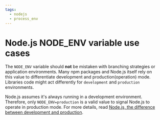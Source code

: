 ```yaml
---
tags:
  - nodejs
  - process_env
---
```

# Node.js NODE_ENV variable use cases

The `NODE_ENV` variable should **not** be mistaken with branching strategies or application environments. Many npm packages and Node.js itself rely on this value to differentiate development and production(operation) mode. Libraries code might act differently for `development` and `production` environments.

Node.js assumes it's always running in a development environment. Therefore, only `NODE_ENV=production` is a valid value to signal Node.js to operate in production mode. For more details, read [Node.js, the difference between development and production](https://nodejs.org/en/learn/getting-started/nodejs-the-difference-between-development-and-production).

